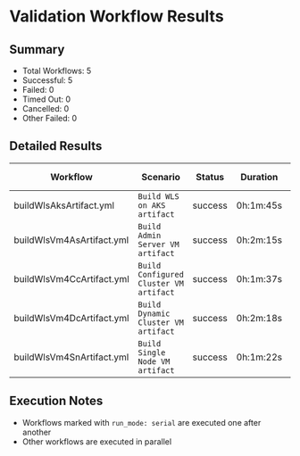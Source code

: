 # Validation Workflow Results

## Summary
- Total Workflows: 5
- Successful: 5
- Failed: 0
- Timed Out: 0
- Cancelled: 0
- Other Failed: 0

## Detailed Results

| Workflow | Scenario | Status | Duration | Run URL |
|----------|----------|---------|-----------|----------|
| buildWlsAksArtifact.yml | `Build WLS on AKS artifact` | success | 0h:1m:45s | [View Run](https://github.com/azure-javaee/weblogic-azure/actions/runs/17030148392) |
| buildWlsVm4AsArtifact.yml | `Build Admin Server VM artifact` | success | 0h:2m:15s | [View Run](https://github.com/azure-javaee/weblogic-azure/actions/runs/17030149651) |
| buildWlsVm4CcArtifact.yml | `Build Configured Cluster VM artifact` | success | 0h:1m:37s | [View Run](https://github.com/azure-javaee/weblogic-azure/actions/runs/17030150946) |
| buildWlsVm4DcArtifact.yml | `Build Dynamic Cluster VM artifact` | success | 0h:2m:18s | [View Run](https://github.com/azure-javaee/weblogic-azure/actions/runs/17030152383) |
| buildWlsVm4SnArtifact.yml | `Build Single Node VM artifact` | success | 0h:1m:22s | [View Run](https://github.com/azure-javaee/weblogic-azure/actions/runs/17030153888) |


## Execution Notes
- Workflows marked with `run_mode: serial` are executed one after another
- Other workflows are executed in parallel
